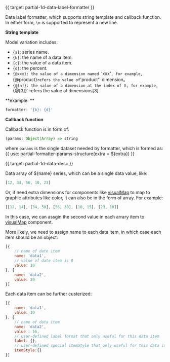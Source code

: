 {{ target: partial-1d-data-label-formatter }}

Data label formatter, which supports string template and callback function. In either form, `\n` is supported to represent a new line.

**String template**

Model variation includes:
+ `{a}`: series name.
+ `{b}`: the name of a data item.
+ `{c}`: the value of a data item.
+ `{d}`: the percent.
+ `{@xxx}: the value of a dimension named `'xxx'`, for example, `{@product}` refers the value of `'product'` dimension。
+ `{@[n]}: the value of a dimension at the index of `n`, for example, `{@[3]}` refers the value at dimensions[3].

**example: **
```js
formatter: '{b}: {d}'
```

**Callback function**

Callback function is in form of:
```js
(params: Object|Array) => string
```
where `params` is the single dataset needed by formatter, which is formed as:
{{ use: partial-formatter-params-structure(extra = ${extra}) }}



{{ target: partial-1d-data-desc }}

Data array of ${name} series, which can be a single data value, like:
```js
[12, 34, 56, 10, 23]
```

Or, if need extra dimensions for components like [visualMap](~visualMap) to map to graphic attributes like color, it can also be in the form of array. For example:
```js
[[12, 14], [34, 50], [56, 30], [10, 15], [23, 10]]
```

In this case, we can assgin the second value in each arrary item to [visualMap](~visualMap) component.


More likely, we need to assign name to each data item, in which case each item should be an object:
```js
[{
    // name of date item
    name: 'data1',
    // value of date item is 8
    value: 10
}, {
    name: 'data2',
    value: 20
}]
```

Each data item can be further custerized:

```js
[{
    name: 'data1',
    value: 10
}, {
    // name of data item
    name: 'data2',
    value : 56,
    // user-defined label format that only useful for this data item
    label: {},
    // user-defined special itemStyle that only useful for this data item
    itemStyle:{}
}]
```